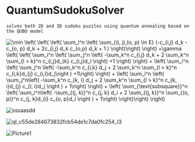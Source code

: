 # QuantumSudokuSolver
    solves both 2D and 3D sudoku puzzles using quantum annealing based on the QUBO model

<img src="https://latex.codecogs.com/gif.latex?\min&space;\left(&space;\left(&space;\left(&space;\sum_l^n&space;\left(&space;\sum_{(i,&space;j),(o,&space;p)&space;\in&space;E}&space;(-c_{i,j}&space;d_k&space;-&space;c_{o,&space;p}&space;d_k&space;&plus;&space;2c_{i,j}&space;d_k&space;c_{o,p}&space;d_k&space;&plus;&space;1&space;)&space;\right)\right)&space;\right)&space;&plus;\gamma&space;\left(&space;\left(&space;\sum_i^n&space;\left(&space;\sum_j^n&space;\left(&space;-\sum_k^n&space;c_{i,j}&space;d_k&space;&plus;&space;2&space;\sum_k^n&space;\sum_{l&space;>&space;k}^n&space;c_{i,j}d_{k}&space;c_{i,j}d_l&space;\right)&space;&plus;1&space;\right)&space;\right)&space;&plus;&space;\left(&space;\sum_i^n&space;\left(&space;\sum_j^n&space;\left(&space;-\sum_k^n&space;c_{i,k}&space;d_j&space;&plus;&space;2&space;\sum_k^n&space;\sum_{l&space;>&space;k}^n&space;c_{i,k}d_{j}&space;c_{i,l}d_j\right&space;)&space;&plus;1\right)&space;\right)&space;&plus;&space;\left(&space;\sum_i^n&space;\left(&space;\sum_j^n\left(&space;-\sum_k^n&space;c_{k,&space;i}&space;d_j&space;&plus;&space;2&space;\sum_k^n&space;\sum_{l&space;>&space;k}^n&space;c_{k,&space;i}d_{j}&space;c_{l,&space;i}d_j&space;\right&space;)&space;&plus;&space;1\right)&space;\right)&space;&plus;&space;\left(&space;\sum_{\text{subsquare}}^n&space;\left(&space;\sum_i^n\left(&space;-\sum_{(j,&space;k)}^n&space;c_{j,&space;k}&space;d_i&space;&plus;&space;2&space;\sum_{(j,&space;k)}^n&space;\sum_{(o,&space;p)}^n&space;c_{j,&space;k}d_{i}&space;c_{o,&space;p}d_i&space;\right&space;)&space;&plus;&space;1\right)&space;\right)\right)&space;\right)" title="\min \left( \left( \left( \sum_l^n \left( \sum_{(i, j),(o, p) \in E} (-c_{i,j} d_k - c_{o, p} d_k + 2c_{i,j} d_k c_{o,p} d_k + 1 ) \right)\right) \right) +\gamma \left( \left( \sum_i^n \left( \sum_j^n \left( -\sum_k^n c_{i,j} d_k + 2 \sum_k^n \sum_{l > k}^n c_{i,j}d_{k} c_{i,j}d_l \right) +1 \right) \right) + \left( \sum_i^n \left( \sum_j^n \left( -\sum_k^n c_{i,k} d_j + 2 \sum_k^n \sum_{l > k}^n c_{i,k}d_{j} c_{i,l}d_j\right ) +1\right) \right) + \left( \sum_i^n \left( \sum_j^n\left( -\sum_k^n c_{k, i} d_j + 2 \sum_k^n \sum_{l > k}^n c_{k, i}d_{j} c_{l, i}d_j \right ) + 1\right) \right) + \left( \sum_{\text{subsquare}}^n \left( \sum_i^n\left( -\sum_{(j, k)}^n c_{j, k} d_i + 2 \sum_{(j, k)}^n \sum_{(o, p)}^n c_{j, k}d_{i} c_{o, p}d_i \right ) + 1\right) \right)\right) \right)" />

![sssaasdd](https://user-images.githubusercontent.com/74283978/125512231-03c72425-b52b-4a8f-93f8-9f629b999ec9.png)


![ql_c55de284673832fcb54de1c7da0fc254_l3](https://user-images.githubusercontent.com/74283978/125511903-43a81cf2-b83c-4f7c-8d06-1ae26f5a1433.png)

![Picture1](https://user-images.githubusercontent.com/74283978/125513782-3b855fcd-c196-4d49-8a72-8440951f275b.png)

